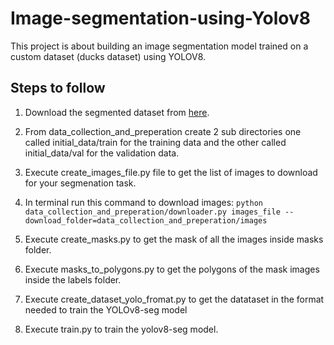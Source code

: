 # Image-segmentation-using-Yolov8
This project is about building an image segmentation model trained on a custom dataset (ducks dataset) using YOLOV8.
## Steps to follow

1. Download the segmented dataset from [here](https://storage.googleapis.com/openimages/web/download_v7.html#download-manually).

3. From data_collection_and_preperation create 2 sub directories one called initial_data/train for the training data and the other called initial_data/val for the validation data.

4. Execute create_images_file.py file to get the list of images to download for your segmenation task.

5. In terminal run this command to download images: 
```python data_collection_and_preperation/downloader.py images_file --download_folder=data_collection_and_preperation/images```

6. Execute create_masks.py to get the mask of all the images inside masks folder.

7. Execute masks_to_polygons.py to get the polygons of the mask images inside the labels folder.

8. Execute create_dataset_yolo_fromat.py to get the datataset in the format needed to train the YOLOv8-seg model

9. Execute train.py to train the yolov8-seg model.

